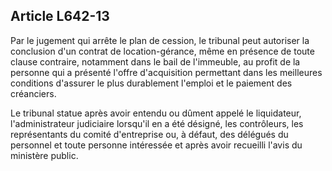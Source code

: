 Article L642-13
----
Par le jugement qui arrête le plan de cession, le tribunal peut autoriser la
conclusion d'un contrat de location-gérance, même en présence de toute clause
contraire, notamment dans le bail de l'immeuble, au profit de la personne qui a
présenté l'offre d'acquisition permettant dans les meilleures conditions
d'assurer le plus durablement l'emploi et le paiement des créanciers.

Le tribunal statue après avoir entendu ou dûment appelé le liquidateur,
l'administrateur judiciaire lorsqu'il en a été désigné, les contrôleurs, les
représentants du comité d'entreprise ou, à défaut, des délégués du personnel et
toute personne intéressée et après avoir recueilli l'avis du ministère public.
